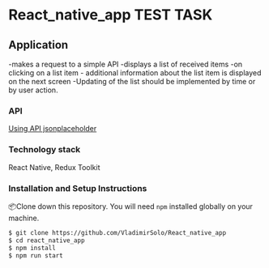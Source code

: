 # React_native_app TEST TASK

## Application
-makes a request to a simple API
-displays a list of received items 
-on clicking on a list item - additional information about the list item is displayed on the next screen
-Updating of the list should be implemented by time or by user action.

### API

[Using API jsonplaceholder](https://jsonplaceholder.typicode.com)

### Technology stack

React Native, Redux Toolkit

### Installation and Setup Instructions

📦Clone down this repository. You will need `npm` installed globally on your machine.

```bash
$ git clone https://github.com/VladimirSolo/React_native_app
$ cd react_native_app
$ npm install
$ npm run start
```
